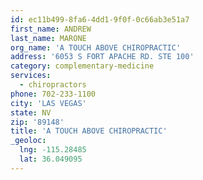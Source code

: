 ```yaml
---
id: ec11b499-8fa6-4dd1-9f0f-0c66ab3e51a7
first_name: ANDREW
last_name: MARONE
org_name: 'A TOUCH ABOVE CHIROPRACTIC'
address: '6053 S FORT APACHE RD. STE 100'
category: complementary-medicine
services:
  - chiropractors
phone: 702-233-1100
city: 'LAS VEGAS'
state: NV
zip: '89148'
title: 'A TOUCH ABOVE CHIROPRACTIC'
_geoloc:
  lng: -115.28485
  lat: 36.049095
---
```

